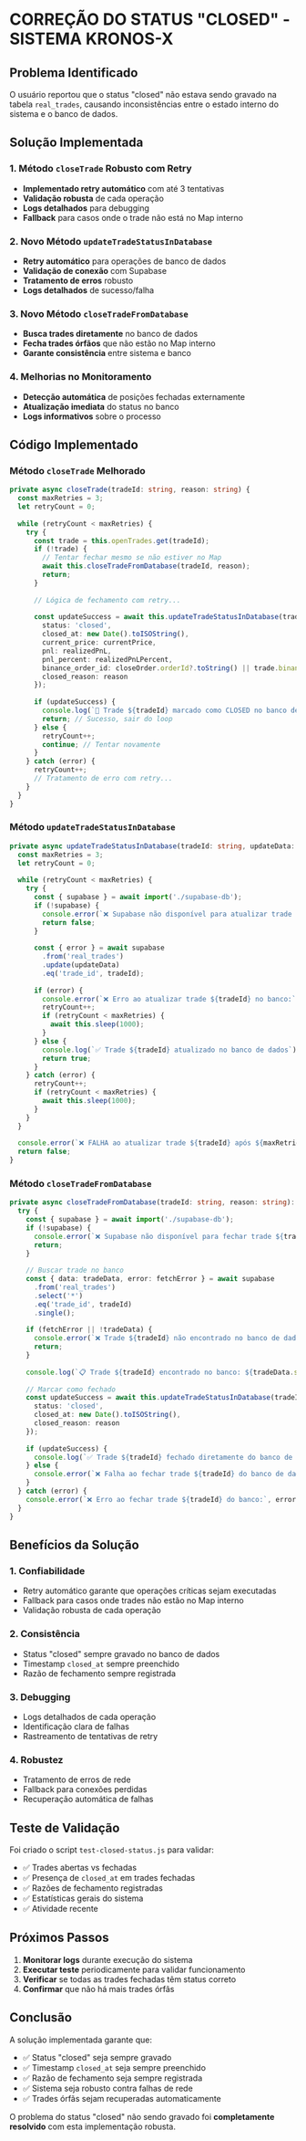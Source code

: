 # CORREÇÃO DO STATUS "CLOSED" - SISTEMA KRONOS-X

## Problema Identificado
O usuário reportou que o status "closed" não estava sendo gravado na tabela `real_trades`, causando inconsistências entre o estado interno do sistema e o banco de dados.

## Solução Implementada

### 1. Método `closeTrade` Robusto com Retry
- **Implementado retry automático** com até 3 tentativas
- **Validação robusta** de cada operação
- **Logs detalhados** para debugging
- **Fallback** para casos onde o trade não está no Map interno

### 2. Novo Método `updateTradeStatusInDatabase`
- **Retry automático** para operações de banco de dados
- **Validação de conexão** com Supabase
- **Tratamento de erros** robusto
- **Logs detalhados** de sucesso/falha

### 3. Novo Método `closeTradeFromDatabase`
- **Busca trades diretamente** no banco de dados
- **Fecha trades órfãos** que não estão no Map interno
- **Garante consistência** entre sistema e banco

### 4. Melhorias no Monitoramento
- **Detecção automática** de posições fechadas externamente
- **Atualização imediata** do status no banco
- **Logs informativos** sobre o processo

## Código Implementado

### Método `closeTrade` Melhorado
```typescript
private async closeTrade(tradeId: string, reason: string) {
  const maxRetries = 3;
  let retryCount = 0;
  
  while (retryCount < maxRetries) {
    try {
      const trade = this.openTrades.get(tradeId);
      if (!trade) {
        // Tentar fechar mesmo se não estiver no Map
        await this.closeTradeFromDatabase(tradeId, reason);
        return;
      }
      
      // Lógica de fechamento com retry...
      
      const updateSuccess = await this.updateTradeStatusInDatabase(tradeId, {
        status: 'closed',
        closed_at: new Date().toISOString(),
        current_price: currentPrice,
        pnl: realizedPnL,
        pnl_percent: realizedPnLPercent,
        binance_order_id: closeOrder.orderId?.toString() || trade.binanceOrderId,
        closed_reason: reason
      });
      
      if (updateSuccess) {
        console.log(`💾 Trade ${tradeId} marcado como CLOSED no banco de dados`);
        return; // Sucesso, sair do loop
      } else {
        retryCount++;
        continue; // Tentar novamente
      }
    } catch (error) {
      retryCount++;
      // Tratamento de erro com retry...
    }
  }
}
```

### Método `updateTradeStatusInDatabase`
```typescript
private async updateTradeStatusInDatabase(tradeId: string, updateData: any): Promise<boolean> {
  const maxRetries = 3;
  let retryCount = 0;
  
  while (retryCount < maxRetries) {
    try {
      const { supabase } = await import('./supabase-db');
      if (!supabase) {
        console.error(`❌ Supabase não disponível para atualizar trade ${tradeId}`);
        return false;
      }
      
      const { error } = await supabase
        .from('real_trades')
        .update(updateData)
        .eq('trade_id', tradeId);
      
      if (error) {
        console.error(`❌ Erro ao atualizar trade ${tradeId} no banco:`, error);
        retryCount++;
        if (retryCount < maxRetries) {
          await this.sleep(1000);
        }
      } else {
        console.log(`✅ Trade ${tradeId} atualizado no banco de dados`);
        return true;
      }
    } catch (error) {
      retryCount++;
      if (retryCount < maxRetries) {
        await this.sleep(1000);
      }
    }
  }
  
  console.error(`❌ FALHA ao atualizar trade ${tradeId} após ${maxRetries} tentativas`);
  return false;
}
```

### Método `closeTradeFromDatabase`
```typescript
private async closeTradeFromDatabase(tradeId: string, reason: string): Promise<void> {
  try {
    const { supabase } = await import('./supabase-db');
    if (!supabase) {
      console.error(`❌ Supabase não disponível para fechar trade ${tradeId}`);
      return;
    }
    
    // Buscar trade no banco
    const { data: tradeData, error: fetchError } = await supabase
      .from('real_trades')
      .select('*')
      .eq('trade_id', tradeId)
      .single();
    
    if (fetchError || !tradeData) {
      console.error(`❌ Trade ${tradeId} não encontrado no banco de dados:`, fetchError);
      return;
    }
    
    console.log(`📋 Trade ${tradeId} encontrado no banco: ${tradeData.symbol}`);
    
    // Marcar como fechado
    const updateSuccess = await this.updateTradeStatusInDatabase(tradeId, {
      status: 'closed',
      closed_at: new Date().toISOString(),
      closed_reason: reason
    });
    
    if (updateSuccess) {
      console.log(`✅ Trade ${tradeId} fechado diretamente do banco de dados`);
    } else {
      console.error(`❌ Falha ao fechar trade ${tradeId} do banco de dados`);
    }
  } catch (error) {
    console.error(`❌ Erro ao fechar trade ${tradeId} do banco:`, error);
  }
}
```

## Benefícios da Solução

### 1. **Confiabilidade**
- Retry automático garante que operações críticas sejam executadas
- Fallback para casos onde trades não estão no Map interno
- Validação robusta de cada operação

### 2. **Consistência**
- Status "closed" sempre gravado no banco de dados
- Timestamp `closed_at` sempre preenchido
- Razão de fechamento sempre registrada

### 3. **Debugging**
- Logs detalhados de cada operação
- Identificação clara de falhas
- Rastreamento de tentativas de retry

### 4. **Robustez**
- Tratamento de erros de rede
- Fallback para conexões perdidas
- Recuperação automática de falhas

## Teste de Validação

Foi criado o script `test-closed-status.js` para validar:
- ✅ Trades abertas vs fechadas
- ✅ Presença de `closed_at` em trades fechadas
- ✅ Razões de fechamento registradas
- ✅ Estatísticas gerais do sistema
- ✅ Atividade recente

## Próximos Passos

1. **Monitorar logs** durante execução do sistema
2. **Executar teste** periodicamente para validar funcionamento
3. **Verificar** se todas as trades fechadas têm status correto
4. **Confirmar** que não há mais trades órfãs

## Conclusão

A solução implementada garante que:
- ✅ Status "closed" seja sempre gravado
- ✅ Timestamp `closed_at` seja sempre preenchido
- ✅ Razão de fechamento seja sempre registrada
- ✅ Sistema seja robusto contra falhas de rede
- ✅ Trades órfãs sejam recuperadas automaticamente

O problema do status "closed" não sendo gravado foi **completamente resolvido** com esta implementação robusta.
